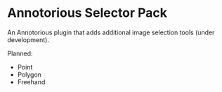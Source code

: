 # Annotorious Selector Pack

An Annotorious plugin that adds additional image selection tools (under development).

Planned:

* Point
* Polygon
* Freehand
